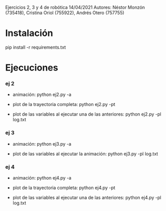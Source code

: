 Ejercicios 2, 3 y 4 de robótica
14/04/2021
Autores: Néstor Monzón (735418), Cristina Oriol (755922), Andrés Otero (757755)


# Instalación
  pip install -r requirements.txt

# Ejecuciones

### ej 2

- animación:
  python ej2.py -a

- plot de la trayectoria completa:
  python ej2.py -pt

- plot de las variables al ejecutar una de las anteriores:
  python ej2.py -pl log.txt


### ej 3

- animación:
  python ej3.py -a

- plot de las variables al ejecutar la animación:
  python ej3.py -pl log.txt

### ej 4

- animación:
  python ej4.py -a

- plot de la trayectoria completa:
  python ej4.py -pt

- plot de las variables al ejecutar una de las anteriores:
  python ej4.py -pl log.txt
